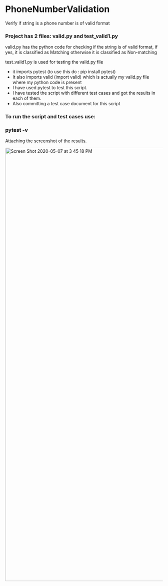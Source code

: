 # PhoneNumberValidation
Verify if string is a phone number is of valid format

### Project has 2 files: valid.py and test_valid1.py
valid.py has the python code for checking if the string is of valid format, if yes, it is classified as Matching otherwise it is classified as Non-matching

test_valid1.py is used for testing the valid.py file
- it imports pytest (to use this do : pip install pytest)
- It also imports valid (import valid) which is actually my valid.py file where my python code is present
- I have used pytest to test this script. 
- I have tested the script with different test cases and got the results in each of them. 
- Also committing a test case document for this script

### To run the script and test cases use: 

### pytest -v

Attaching the screenshot of the results.


<img width="1384" alt="Screen Shot 2020-05-07 at 3 45 18 PM" src="https://user-images.githubusercontent.com/25927257/81352846-6bf84a80-907c-11ea-90ce-14e036a8746d.png">
